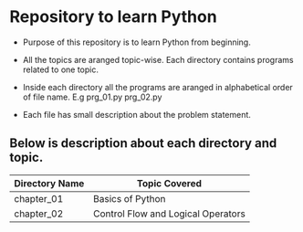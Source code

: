 #  Repository to learn Python
   * Purpose of this repository is to learn Python from beginning.

   * All the topics are aranged topic-wise. Each directory contains programs related to one topic.

   * Inside each directory all the programs are aranged in alphabetical order of file name. E.g prg_01.py prg_02.py 

   * Each file has small description about the problem statement.


## Below is description about each directory and topic.

   | Directory Name  | Topic Covered    |
   | --------------- | ---------------- |
   | chapter_01      | Basics of Python |
   | chapter_02      | Control Flow and Logical Operators |



